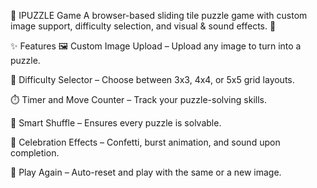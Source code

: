 🧩 IPUZZLE Game
A browser-based sliding tile puzzle game with custom image support, difficulty selection, and visual & sound effects. 🎉

✨ Features
🖼️ Custom Image Upload – Upload any image to turn into a puzzle.

🧠 Difficulty Selector – Choose between 3x3, 4x4, or 5x5 grid layouts.

⏱️ Timer and Move Counter – Track your puzzle-solving skills.

🔀 Smart Shuffle – Ensures every puzzle is solvable.

🎊 Celebration Effects – Confetti, burst animation, and sound upon completion.

🔁 Play Again – Auto-reset and play with the same or a new image.
